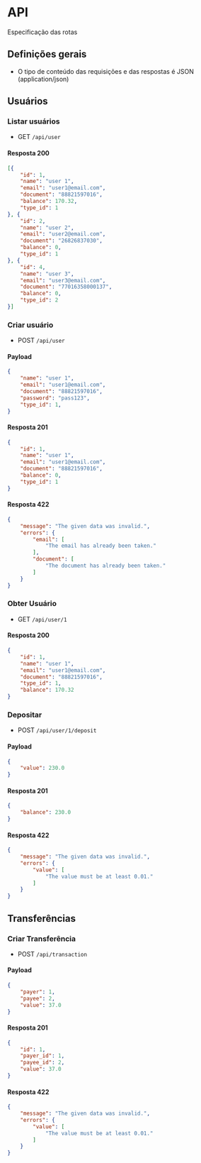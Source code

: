 # API
Especificação das rotas

## Definições gerais
* O tipo de conteúdo das requisições e das respostas é JSON (application/json)

## Usuários

### Listar usuários

* GET `/api/user`

#### Resposta 200
```json
[{
    "id": 1,
    "name": "user 1",
    "email": "user1@email.com",
    "document": "88821597016",
    "balance": 170.32,
    "type_id": 1
}, {
    "id": 2,
    "name": "user 2",
    "email": "user2@email.com",
    "document": "26826837030",
    "balance": 0,
    "type_id": 1
}, {
    "id": 4,
    "name": "user 3",
    "email": "user3@email.com",
    "document": "77016358000137",
    "balance": 0,
    "type_id": 2
}]
```


### Criar usuário
* POST `/api/user`

#### Payload
```json
{
    "name": "user 1",
    "email": "user1@email.com",
    "document": "88821597016",
    "password": "pass123",
    "type_id": 1,
}
```

#### Resposta 201
```json
{
    "id": 1,
    "name": "user 1",
    "email": "user1@email.com",
    "document": "88821597016",
    "balance": 0,
    "type_id": 1
}
```

#### Resposta 422
```json
{   
    "message": "The given data was invalid.",
    "errors": {
        "email": [
            "The email has already been taken."
        ],
        "document": [
            "The document has already been taken."
        ]
    }
}
```

### Obter Usuário
* GET `/api/user/1`

#### Resposta 200
```json
{
    "id": 1,
    "name": "user 1",
    "email": "user1@email.com",
    "document": "88821597016",
    "type_id": 1,
    "balance": 170.32
}
```

### Depositar
* POST `/api/user/1/deposit`
#### Payload
```json
{
    "value": 230.0
}
```

#### Resposta 201
```json
{
    "balance": 230.0
}
```

#### Resposta 422
```json
{   
    "message": "The given data was invalid.",
    "errors": {
        "value": [
            "The value must be at least 0.01."
        ]
    }
}
```


## Transferências

### Criar Transferência
* POST `/api/transaction`
#### Payload
```json
{
    "payer": 1,
    "payee": 2,
    "value": 37.0
}
```

#### Resposta 201
```json
{
    "id": 1,
    "payer_id": 1,
    "payee_id": 2,
    "value": 37.0
}
```

#### Resposta 422
```json
{   
    "message": "The given data was invalid.",
    "errors": {
        "value": [
            "The value must be at least 0.01."
        ]
    }
}
```
